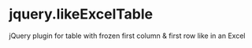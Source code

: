 jquery.likeExcelTable
=====================

jQuery plugin for table with frozen first column &amp; first row like in an Excel

